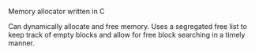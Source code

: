 Memory allocator written in C

Can dynamically allocate and free memory. Uses a segregated free list to keep track of empty blocks and allow 
for free block searching in a timely manner.
